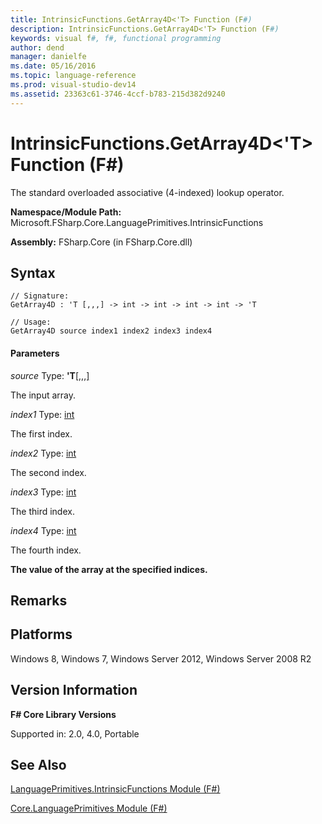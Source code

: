 ```yaml
---
title: IntrinsicFunctions.GetArray4D<'T> Function (F#)
description: IntrinsicFunctions.GetArray4D<'T> Function (F#)
keywords: visual f#, f#, functional programming
author: dend
manager: danielfe
ms.date: 05/16/2016
ms.topic: language-reference
ms.prod: visual-studio-dev14
ms.assetid: 23363c61-3746-4ccf-b783-215d382d9240 
---
```


# IntrinsicFunctions.GetArray4D<'T> Function (F#)

The standard overloaded associative (4-indexed) lookup operator.

**Namespace/Module Path:** Microsoft.FSharp.Core.LanguagePrimitives.IntrinsicFunctions

**Assembly:** FSharp.Core (in FSharp.Core.dll)


## Syntax

```
// Signature:
GetArray4D : 'T [,,,] -> int -> int -> int -> int -> 'T

// Usage:
GetArray4D source index1 index2 index3 index4
```

#### Parameters
*source*
Type: **'T**[[,,,]](https://msdn.microsoft.com/library/e957316d-b2e0-4f04-ac4c-426d4f38a968)


The input array.


*index1*
Type: [int](https://msdn.microsoft.com/library/025d5455-3622-4ea5-9573-3ecbd4ee1375)


The first index.


*index2*
Type: [int](https://msdn.microsoft.com/library/025d5455-3622-4ea5-9573-3ecbd4ee1375)


The second index.


*index3*
Type: [int](https://msdn.microsoft.com/library/025d5455-3622-4ea5-9573-3ecbd4ee1375)


The third index.


*index4*
Type: [int](https://msdn.microsoft.com/library/025d5455-3622-4ea5-9573-3ecbd4ee1375)


The fourth index.



**The value of the array at the specified indices.**
## Remarks

## Platforms
Windows 8, Windows 7, Windows Server 2012, Windows Server 2008 R2


## Version Information
**F# Core Library Versions**

Supported in: 2.0, 4.0, Portable




## See Also
[LanguagePrimitives.IntrinsicFunctions Module &#40;F&#35;&#41;](LanguagePrimitives.IntrinsicFunctions-Module-%5BFSharp%5D.md)

[Core.LanguagePrimitives Module &#40;F&#35;&#41;](Core.LanguagePrimitives-Module-%5BFSharp%5D.md)

